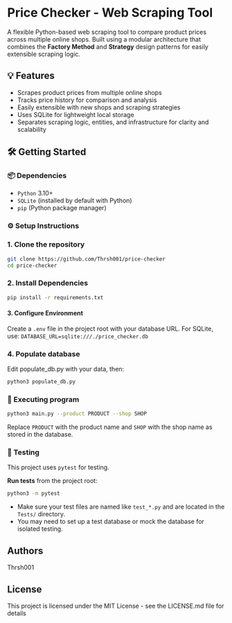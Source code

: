 # Price Checker - Web Scraping Tool

A flexible Python-based web scraping tool to compare product prices across multiple online shops. Built using a modular architecture that combines the **Factory Method** and **Strategy** design patterns for easily extensible scraping logic.


## 💡 Features

- Scrapes product prices from multiple online shops
- Tracks price history for comparison and analysis
- Easily extensible with new shops and scraping strategies
- Uses SQLite for lightweight local storage
- Separates scraping logic, entities, and infrastructure for clarity and scalability

## 🛠 Getting Started

### 📦 Dependencies

- `Python` 3.10+
- `SQLite` (installed by default with Python)
- `pip` (Python package manager)

### ⚙️ Setup Instructions

### 1. Clone the repository

```bash
git clone https://github.com/Thrsh001/price-checker
cd price-checker
```

### 2. Install Dependencies

```bash
pip install -r requirements.txt
```

#### 3. Configure Environment

Create a `.env` file in the project root with your database URL. For SQLite, use:
`DATABASE_URL=sqlite:///./price_checker.db`

### 4. Populate database

Edit populate_db.py with your data, then:
```bash
python3 populate_db.py
```


### 🚀 Executing program

```bash
python3 main.py --product PRODUCT --shop SHOP
```
Replace `PRODUCT` with the product name and `SHOP` with the shop name as stored in the database.

### 🧪 Testing

This project uses `pytest` for testing.

**Run tests** from the project root:

```bash
python3 -m pytest
```

- Make sure your test files are named like `test_*.py` and are located in the `Tests/` directory.
- You may need to set up a test database or mock the database for isolated testing.


## Authors
Thrsh001

## License

This project is licensed under the MIT License - see the LICENSE.md file for details
